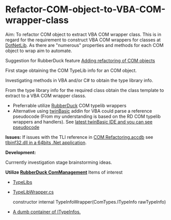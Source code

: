 # Refactor-COM-object-to-VBA-COM-wrapper-class

Aim: To refactor COM object to extract VBA COM wrapper class.  This is in regard for the requirement to construct VBA COM wrappers for classes at [DotNetLib]( https://github.com/MarkJohnstoneGitHub/DotNetLib).  As there are "numerous" properties and methods for each COM object to wrap aim to automate.

Suggestion for RubberDuck feature [Adding refactoring of COM objects](https://github.com/rubberduck-vba/Rubberduck/discussions/6111)

First stage obtaining the COM TypeLib info for an COM object.

Investigating methods in VBA and/or C# to obtain the type library info.

From the type library info for the required class obtain the class template to extract to a VBA COM wrapper classs.

- Preferrable utilize [RubberDuck](https://github.com/rubberduck-vba/Rubberduck) COM typelib wrappers
- Alternative using [twinBasic](https://github.com/twinbasic/twinbasic) addin for VBA could parse a reference pseudocode (From my understanding is based on the RD COM typelib wrappers and handlers). See [latest twinBasic IDE and you can see pseudocode](https://github.com/rubberduck-vba/Rubberduck/discussions/6111#discussioncomment-6041980)

**Issues:**
If issues with the TLI reference in [COM Refactoring.accdb](https://github.com/MarkJohnstoneGitHub/Refactor-COM-object-to-VBA-COM-wrapper-class/blob/main/COM%20Refactoring.accdb) see [tlbinf32.dll in a 64bits .Net application](https://stackoverflow.com/questions/42569377/tlbinf32-dll-in-a-64bits-net-application/42581513#42581513).


**Development:**

Currrently investigation stage brainstorming ideas.

**Utilize [RubberDuck ComManagement](https://github.com/rubberduck-vba/Rubberduck](https://github.com/rubberduck-vba/Rubberduck/tree/next/Rubberduck.VBEEditor/ComManagement))**
Items of interest

- [TypeLibs](https://github.com/rubberduck-vba/Rubberduck/tree/next/Rubberduck.VBEEditor/ComManagement/TypeLibs)

- [TypeLibWrapper.cs](https://github.com/rubberduck-vba/Rubberduck/blob/next/Rubberduck.VBEEditor/ComManagement/TypeLibs/TypeLibWrapper.cs)

  constructor  internal TypeInfoWrapper(ComTypes.ITypeInfo rawTypeInfo)

- [A dumb container of ITypeInfos.](https://github.com/rubberduck-vba/Rubberduck/blob/next/Rubberduck.VBEEditor/ComManagement/TypeLibs/Utility/SimpleCustomTypeLibrary.cs)


